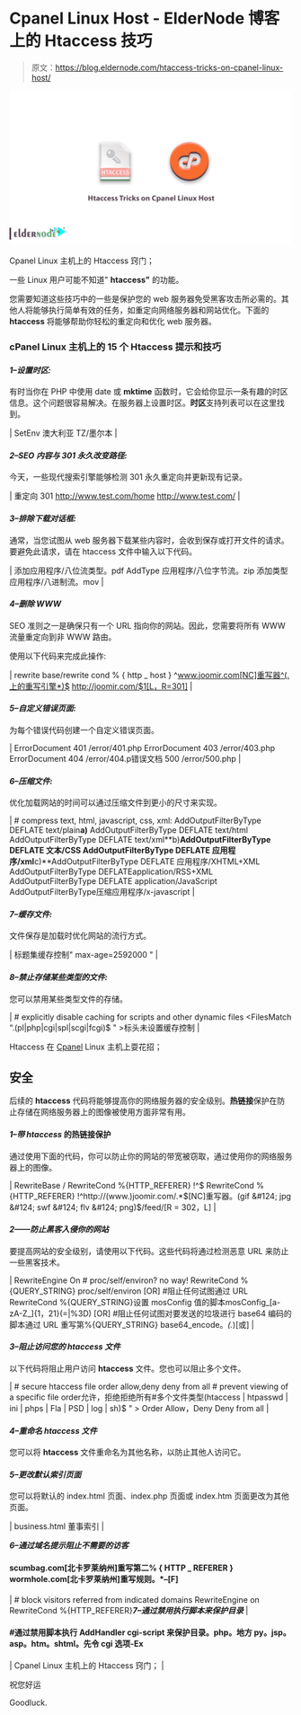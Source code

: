 # Cpanel Linux Host - ElderNode 博客上的 Htaccess 技巧

> 原文：<https://blog.eldernode.com/htaccess-tricks-on-cpanel-linux-host/>

![Htaccess Tricks on Cpanel Linux Host](img/4128d12586974a1e1f9bf37a64517c2f.png)

Cpanel Linux 主机上的 Htaccess 窍门；

一些 Linux 用户可能不知道" **htaccess"** 的功能。

您需要知道这些技巧中的一些是保护您的 web 服务器免受黑客攻击所必需的。其他人将能够执行简单有效的任务，如重定向网络服务器和网站优化。下面的 **htaccess** 将能够帮助你轻松的重定向和优化 web 服务器。

### cPanel Linux 主机上的 15 个 Htaccess 提示和技巧

#### ***1–设置时区:***

有时当你在 PHP 中使用 date 或 **mktime** 函数时，它会给你显示一条有趣的时区信息。这个问题很容易解决。在服务器上设置时区。**时区**支持列表可以在这里找到。

| SetEnv 澳大利亚 TZ/墨尔本 |

#### ***2–SEO 内容与 301 永久改变路径:***

今天，一些现代搜索引擎能够检测 301 永久重定向并更新现有记录。

| 重定向 301 http://www.test.com/home http://www.test.com/ |

#### ***3–排除下载对话框:***

通常，当您试图从 web 服务器下载某些内容时，会收到保存或打开文件的请求。要避免此请求，请在 htaccess 文件中输入以下代码。

| 添加应用程序/八位流类型。pdf AddType 应用程序/八位字节流。zip 添加类型应用程序/八进制流。mov |

#### ***4–删除 WWW***

SEO 准则之一是确保只有一个 URL 指向你的网站。因此，您需要将所有 WWW 流量重定向到非 WWW 路由。

使用以下代码来完成此操作:

| rewrite base/rewrite cond % { http _ host } ^www.joomir.com[NC]重写器^(.上的重写引擎*)$ http://joomir.com/$1[L，R=301] |

#### ***5–自定义错误页面:***

为每个错误代码创建一个自定义错误页面。

| ErrorDocument 401 /error/401.php ErrorDocument 403 /error/403.php ErrorDocument 404 /error/404.p错误文档 500 /error/500.php |

#### ***6–压缩文件:***

优化加载网站的时间可以通过压缩文件到更小的尺寸来实现。

| # compress text, html, javascript, css, xml: AddOutputFilterByType DEFLATE text/plain**a)** AddOutputFilterByType DEFLATE text/html AddOutputFilterByType DEFLATE text/xml**b)**AddOutputFilterByType DEFLATE 文本/CSS AddOutputFilterByType DEFLATE 应用程序/xml**c)**AddOutputFilterByType DEFLATE 应用程序/XHTML+XML AddOutputFilterByType DEFLATEapplication/RSS+XML AddOutputFilterByType DEFLATE application/JavaScript AddOutputFilterByType压缩应用程序/x-javascript |

#### ***7–缓存文件:***

文件保存是加载时优化网站的流行方式。

| <filesmatch>标题集缓存控制" max-age=2592000 "</filesmatch> |

#### ***8–禁止存储某些类型的文件:***

您可以禁用某些类型文件的存储。

| # explicitly disable caching for scripts and other dynamic files <FilesMatch “.(pl&#124;php&#124;cgi&#124;spl&#124;scgi&#124;fcgi)$ " >标头未设置缓存控制 |

Htaccess 在 [Cpanel](https://www.cpanel.net/) Linux 主机上耍花招；

## 安全

后续的 **htaccess** 代码将能够提高你的网络服务器的安全级别。**热链接**保护在防止存储在网络服务器上的图像被使用方面非常有用。

#### ***1–带 htaccess*** 的热链接保护

通过使用下面的代码，你可以防止你的网站的带宽被窃取，通过使用你的网络服务器上的图像。

| RewriteBase / RewriteCond %{HTTP_REFERER} !^$ RewriteCond %{HTTP_REFERER} !^http://(www.)joomir.com/.*$[NC]重写器。(gif &#124; jpg &#124; swf &#124; flv &#124; png)$/feed/[R = 302，L] |

#### ***2——防止黑客入侵你的网站***

要提高网站的安全级别，请使用以下代码。这些代码将通过检测恶意 URL 来防止一些黑客技术。

| RewriteEngine On # proc/self/environ? no way! RewriteCond %{QUERY_STRING} proc/self/environ [OR] #阻止任何试图通过 URL RewriteCond %{QUERY_STRING}设置 mosConfig 值的脚本mosConfig_[a-zA-Z_]{1，21}(=&#124;\%3D) [OR] #阻止任何试图对要发送的垃圾进行 base64 编码的脚本通过 URL 重写第%{QUERY_STRING} base64_encode。*(.*)[或] |

#### ***3–阻止访问您的 htaccess 文件***

以下代码将阻止用户访问 **htaccess** 文件。您也可以阻止多个文件。

| # secure htaccess file order allow,deny deny from all # prevent viewing of a specific file order允许，拒绝拒绝所有#多个文件类型(htaccess &#124; htpasswd &#124; ini &#124; phps &#124; Fla &#124; PSD &#124; log &#124; sh)$ " > Order Allow，Deny Deny from all |

#### ***4–重命名 htaccess 文件***

您可以将 **htaccess** 文件重命名为其他名称，以防止其他人访问它。

#### ***5–更改默认索引页面***

您可以将默认的 index.html 页面、index.php 页面或 index.htm 页面更改为其他页面。

| business.html 董事索引 |

***6–通过域名提示阻止不需要的访客***

#### scumbag.com[北卡罗莱纳州]重写第二% { HTTP _ REFERER } wormhole.com[北卡罗莱纳州]重写规则。*–[F]

| # block visitors referred from indicated domains RewriteEngine on RewriteCond %{HTTP_REFERER}***7–通过禁用执行脚本来保护目录*** |

#### #通过禁用脚本执行 AddHandler cgi-script 来保护目录。php。地方 py。jsp。asp。htm。shtml。先令 cgi 选项-Ex

| Cpanel Linux 主机上的 Htaccess 窍门； |

祝您好运

Goodluck.
